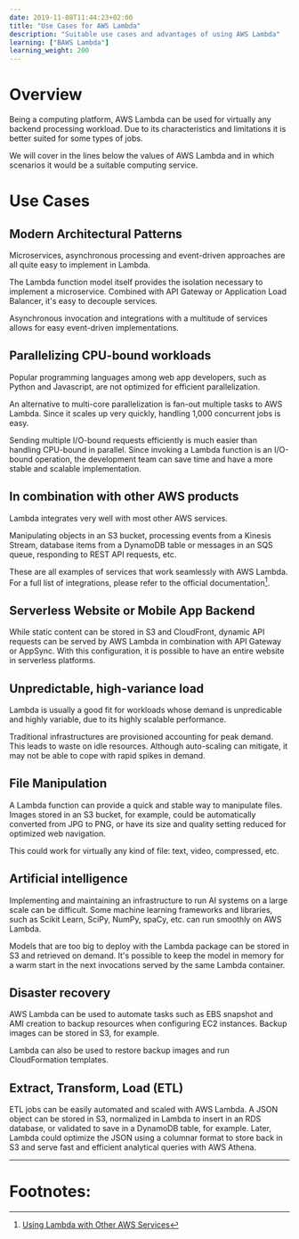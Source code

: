 ```yaml
---
date: 2019-11-08T11:44:23+02:00
title: "Use Cases for AWS Lambda"
description: "Suitable use cases and advantages of using AWS Lambda"
learning: ["BAWS Lambda"]
learning_weight: 200
---
```


# Overview

Being a computing platform, AWS Lambda can be used for virtually any backend processing workload. Due to its characteristics and limitations it is better suited for some types of jobs.

We will cover in the lines below the values of AWS Lambda and in which scenarios it would be a suitable computing service.


# Use Cases

## Modern Architectural Patterns

Microservices, asynchronous processing and event-driven approaches are all quite easy to implement in Lambda.

The Lambda function model itself provides the isolation necessary to implement a microservice. Combined with API Gateway or Application Load Balancer, it's easy to decouple services.

Asynchronous invocation and integrations with a multitude of services allows for easy event-driven implementations.

## Parallelizing CPU-bound workloads

Popular programming languages among web app developers, such as Python and Javascript, are not optimized for efficient parallelization.

An alternative to multi-core parallelization is fan-out multiple tasks to AWS Lambda. Since it scales up very quickly, handling 1,000 concurrent jobs is easy.

Sending multiple I/O-bound requests efficiently is much easier than handling CPU-bound in parallel. Since invoking a Lambda function is an I/O-bound operation, the development team can save time and have a more stable and scalable implementation.

## In combination with other AWS products

Lambda integrates very well with most other AWS services.

Manipulating objects in an S3 bucket, processing events from a Kinesis Stream, database items from a DynamoDB table or messages in an SQS queue, responding to REST API requests, etc.

These are all examples of services that work seamlessly with AWS Lambda. For a full list of integrations, please refer to the official documentation[^1].

## Serverless Website or Mobile App Backend

While static content can be stored in S3 and CloudFront, dynamic API requests can be served by AWS Lambda in combination with API Gateway or AppSync. With this configuration, it is possible to have an entire website in serverless platforms.

## Unpredictable, high-variance load

Lambda is usually a good fit for workloads whose demand is unpredicable and highly variable, due to its highly scalable performance.

Traditional infrastructures are provisioned accounting for peak demand. This leads to waste on idle resources. Although auto-scaling can mitigate, it may not be able to cope with rapid spikes in demand.

## File Manipulation

A Lambda function can provide a quick and stable way to manipulate files. Images stored in an S3 bucket, for example, could be automatically converted from JPG to PNG, or have its size and quality setting reduced for optimized web navigation.

This could work for virtually any kind of file: text, video, compressed, etc.

## Artificial intelligence

Implementing and maintaining an infrastructure to run AI systems on a large scale can be difficult. Some machine learning frameworks and libraries, such as Scikit Learn, SciPy, NumPy, spaCy, etc. can run smoothly on AWS Lambda.

Models that are too big to deploy with the Lambda package can be stored in S3 and retrieved on demand. It's possible to keep the model in memory for a warm start in the next invocations served by the same Lambda container.

## Disaster recovery

AWS Lambda can be used to automate tasks such as EBS snapshot and AMI creation to backup resources when configuring EC2 instances. Backup images can be stored in S3, for example.

Lambda can also be used to restore backup images and run CloudFormation templates.

## Extract, Transform, Load (ETL)

ETL jobs can be easily automated and scaled with AWS Lambda. A JSON object can be stored in S3, normalized in Lambda to insert in an RDS database, or validated to save in a DynamoDB table, for example. Later, Lambda could optimize the JSON using a columnar format to store back in S3 and serve fast and efficient analytical queries with AWS Athena.


---

# Footnotes:

[^1]:
     [Using Lambda with Other AWS Services](https://docs.aws.amazon.com/lambda/latest/dg/lambda-services.html)
